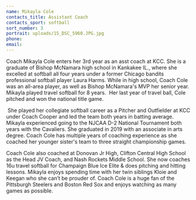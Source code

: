 ```yaml
---
name: Mikayla Cole
contacts_title: Assistant Coach
contacts_sport: softball
sort_number: 3
portrait: uploads/15_DSC_5960.JPG.jpg
phone:
email:
---
```


Coach Mikayla Cole enters her 3rd year as an asst coach at KCC. She is a graduate of Bishop McNamara high school in Kankakee IL., where she excelled at softball all four years under a former Chicago bandits professional softball player Laura Harms. While in high school, Coach Cole was an all-area player, as well as Bishop McNamara's MVP her senior year. Mikayla played travel softball for 8 years. &nbsp;Her last year of travel ball, Cole pitched and won the national title game.

&nbsp;She played her collegiate softball career as a Pitcher and Outfielder at KCC under Coach Cooper and led the team both years in batting average. Mikayla experienced going to the NJCAA D-2 National Tournament both years with the Cavaliers. She graduated in 2019 with an associate in arts degree. Coach Cole has multiple years of coaching experience as she coached her younger sister's team to three straight championship games.

Coach Cole also coached at Donovan Jr High, Clifton Central High School as the Head JV Coach, and Nash Rockets Middle School. She now coaches 16u travel softball for Champaign Blue Ice Elite & does pitching and hitting lessons. Mikayla enjoys spending time with her twin siblings Kloie and Keegan who she can’t be prouder of. Coach Cole is a huge fan of the Pittsburgh Steelers and Boston Red Sox and enjoys watching as many games as possible.&nbsp;
